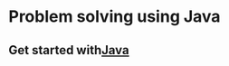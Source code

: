 ﻿# Problem solving using Java

<h2>Get started with<a href="https://www.javatpoint.com/java-tutorial">Java</a></h2>

